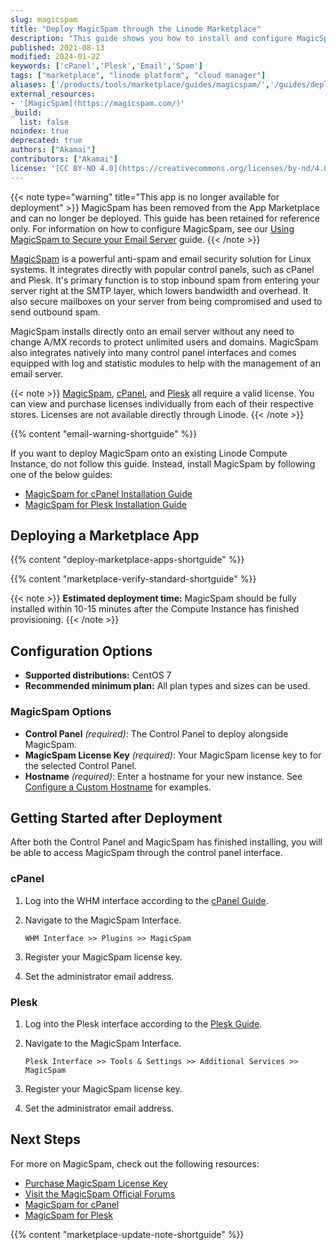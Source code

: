 ```yaml
---
slug: magicspam
title: "Deploy MagicSpam through the Linode Marketplace"
description: "This guide shows you how to install and configure MagicSpam, a powerful anti-spam and email security solution using the Linode One-Click App Marketplace."
published: 2021-08-13
modified: 2024-01-22
keywords: ['cPanel','Plesk','Email','Spam']
tags: ["marketplace", "linode platform", "cloud manager"]
aliases: ['/products/tools/marketplace/guides/magicspam/','/guides/deploying-magicspam-marketplace-app/','/guides/magicspam-marketplace-app/']
external_resources:
- '[MagicSpam](https://magicspam.com/)'
_build:
  list: false
noindex: true
deprecated: true
authors: ["Akamai"]
contributors: ["Akamai"]
license: '[CC BY-ND 4.0](https://creativecommons.org/licenses/by-nd/4.0)'
---
```

{{< note type="warning" title="This app is no longer available for deployment" >}}
MagicSpam has been removed from the App Marketplace and can no longer be deployed. This guide has been retained for reference only. For information on how to configure MagicSpam, see our [Using MagicSpam to Secure your Email Server](/docs/guides/using-magicspam-email-authentication) guide.
{{< /note >}}

[MagicSpam](https://magicspam.com/) is a powerful anti-spam and email security solution for Linux systems. It integrates directly with popular control panels, such as cPanel and Plesk. It's primary function is to stop inbound spam from entering your server right at the SMTP layer, which lowers bandwidth and overhead. It also secure mailboxes on your server from being compromised and used to send outbound spam.

MagicSpam installs directly onto an email server without any need to change A/MX records to protect unlimited users and domains. MagicSpam also integrates natively into many control panel interfaces and comes equipped with log and statistic modules to help with the management of an email server.

{{< note >}}
[MagicSpam](https://magicspam.com/store.php), [cPanel](https://cpanel.net/pricing/), and [Plesk](https://www.plesk.com/pricing/) all require a valid license. You can view and purchase licenses individually from each of their respective stores. Licenses are not available directly through Linode.
{{< /note >}}

{{% content "email-warning-shortguide" %}}

If you want to deploy MagicSpam onto an existing Linode Compute Instance, do not follow this guide. Instead, install MagicSpam by following one of the below guides:

- [MagicSpam for cPanel Installation Guide](https://www.magicspam.com/download/products/MSWHMC/InstallationGuide.pdf)
- [MagicSpam for Plesk Installation Guide](https://www.magicspam.com/download/products/MSPPRO/InstallationGuide.pdf)

## Deploying a Marketplace App

{{% content "deploy-marketplace-apps-shortguide" %}}

{{% content "marketplace-verify-standard-shortguide" %}}

{{< note >}}
**Estimated deployment time:** MagicSpam should be fully installed within 10-15 minutes after the Compute Instance has finished provisioning.
{{< /note >}}

## Configuration Options

- **Supported distributions:** CentOS 7
- **Recommended minimum plan:** All plan types and sizes can be used.

### MagicSpam Options

- **Control Panel** *(required)*: The Control Panel to deploy alongside MagicSpam.
- **MagicSpam License Key** *(required)*: Your MagicSpam license key to for the selected Control Panel.
- **Hostname** *(required)*: Enter a hostname for your new instance. See [Configure a Custom Hostname](/docs/products/compute/compute-instances/guides/set-up-and-secure/#configure-a-custom-hostname) for examples.

## Getting Started after Deployment

After both the Control Panel and MagicSpam has finished installing, you will be able to access MagicSpam through the control panel interface.

### cPanel

1.  Log into the WHM interface according to the [cPanel Guide](https://www.linode.com/marketplace/apps/cpanel/cpanel/).

2.  Navigate to the MagicSpam Interface.

        WHM Interface >> Plugins >> MagicSpam

3.  Register your MagicSpam license key.

4.  Set the administrator email address.

### Plesk

1.  Log into the Plesk interface according to the [Plesk Guide](https://www.linode.com/marketplace/apps/plesk/plesk/).

2.  Navigate to the MagicSpam Interface.

        Plesk Interface >> Tools & Settings >> Additional Services >> MagicSpam

3.  Register your MagicSpam license key.

4.  Set the administrator email address.

## Next Steps

For more on MagicSpam, check out the following resources:

- [Purchase MagicSpam License Key](https://www.magicspam.com/store)
- [Visit the MagicSpam Official Forums](https://forums.magicspam.com)
- [MagicSpam for cPanel](https://www.magicspam.com/anti-spam-protection-cpanel.php)
- [MagicSpam for Plesk](https://www.magicspam.com/anti-spam-protection-plesk.php)

{{% content "marketplace-update-note-shortguide" %}}